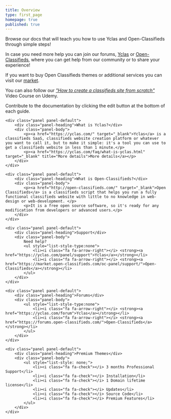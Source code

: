 ```yaml
---
title: Overview
type: first_page
homepage: true
published: true
---
```

<div class="col-md-12">

<p>Browse our docs that will teach you how to use Yclas and Open-Classifieds through simple steps!</p>

<p>In case you need more help you can join our forums, <a href="https://yclas.com/forum" target="_blank">Yclas</a> or <a href="http://forums.open-classifieds.com/" target="_blank">Open-Classifieds</a>, where you can get help from our community or to share your experience!</p>

<p>If you want to buy Open Classifieds themes or additional services you can visit our <a href="http://market.open-classifieds.com/" target="_blank">market</a>.</p>

<p>You can also follow our <a href="https://www.udemy.com/classifieds/" target="_blank"><i>"How to create a classifieds site from scratch"</i></a> Video Course on Udemy. </p>

<p>Contribute to the documentation by clicking the edit button at the bottom of each guide.</p>

</div>

<div class="col-md-12 col-xs-12 pull-left">

	<div class="panel panel-default">
  		<div class="panel-heading">What is Yclas?</div>
	  	<div class="panel-body">
			<p><a href="https://yclas.com/" target="_blank">Yclas</a> is a classifieds SaaS, classifieds website creation platform or whatever you want to call it, but to make it simple: it's a tool you can use to get a classifieds website in less than 1 minute.</p> 
			<p><a href="https://yclas.com/faq/what-is-yclas.html" target="_blank" title="More details">More details</a></p>
	  	</div>
	</div>

	<div class="panel panel-default">
  		<div class="panel-heading">What is Open-Classifieds?</div>
	  	<div class="panel-body">
			<p><a href="http://open-classifieds.com/" target="_blank">Open Classifieds</a> is a classifieds script that helps you run a fully functional classifieds website with little to no knowledge in web-design or web-development. </p>
			<p>It is a free open source software, so it's ready for any modification from developers or advanced users.</p>
	  	</div>
	</div>
	
	<div class="panel panel-default">
  		<div class="panel-heading">Support</div>
	  	<div class="panel-body">
			Need help? 
			<ul style="list-style-type:none">
		  		<li><i class="fa fa-arrow-right"></i> <strong><a href="https://yclas.com/panel/support">Yclas</a></strong></li>
	  			<li><i class="fa fa-arrow-right"></i> <strong><a href="https://market.open-classifieds.com/oc-panel/support/">Open-Classifieds</a></strong></li>
			</ul>  
	  	</div>
	</div>

	<div class="panel panel-default">
  		<div class="panel-heading">Forums</div>
	  	<div class="panel-body">
			<ul style="list-style-type:none">
		  		<li><i class="fa fa-arrow-right"></i> <strong><a href="https://yclas.com/forum">Yclas</a></strong></li>
	  			<li><i class="fa fa-arrow-right"></i> <strong><a href="https://forums.open-classifieds.com/">Open-Classifieds</a></strong></li>
			</ul>  
	  	</div>
	</div>

	<div class="panel panel-default">
  		<div class="panel-heading">Premium Themes</div>
	  	<div class="panel-body">
			<ul style="list-style: none;">
				<li><i class="fa fa-check"></i> 3 months Professional Support</li>
				<li><i class="fa fa-check"></i> Installation</li>
				<li><i class="fa fa-check"></i> 1 Domain lifetime license</li>
				<li><i class="fa fa-check"></i> Updates</li>
				<li><i class="fa fa-check"></i> Source Code</li>
				<li><i class="fa fa-check"></i> Premium Features</li>
			</ul>
	  	</div>
	</div>

</div>
